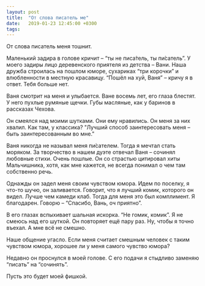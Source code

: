 ```yaml
---
layout: post
title:  "От слова писатель ме"
date:   2019-01-23 12:45:00 +0300
tags:   
---
```


От слова писатель меня тошнит. 

Маленький задира в голове кричит – “ты не писа́тель, ты пи́сатель”. У моего задиры лицо деревенского приятеля из детства – Вани. Наша дружба строилась на пошлом юморе, сухариках “три корочки” и влюбленности в местную красавицу. “Пошёл на хуй, Ваня” – кричу я в ответ. Тебя больше нет. 

<!--excerpt-->

Ваня смотрит на меня и улыбается. Ване восемь лет, его глаза блестят. У него пухлые румяные щечки. Губы масляные, как у баринов в рассказах Чехова. 

Он смеялся над моими шутками. Они ему нравились. Он меня за них хвалил. Как там, у классика? "Лучший способ заинтересовать меня – быть заинтересованным во мне." 

Ваня никогда не называл меня пи́сателем. Тогда я мечтал стать моряком. За творчество в нашем дуэте отвечал Ваня – сочинял любовные стихи. Очень пошлые. Он со страстью цитировал хиты Мальчишника, хотя, как мне кажется, не всегда понимал о чем там собственно речь. 

Однажды он задел меня своим чувством юмора. Идем по поселку, я что-то шучю, он заливается. Говорит, что я лучший комик, которого он видел. Лучше чем камеди клаб. Тогда для меня это был комплимент. Я благодарен. Говорю – “Спасибо, Вань, оч приятно”. 

В его глазах вспыхивает шальная искорка. “Не гомик, комик”. Я не смеюсь над его шуткой. Он повторяет ещё пару раз. Ну, чтобы я точно въехал. А мне всё не смешно. 

Наше общение угасло. Если меня считает смешным человек с таким чувством юмора, хорошее ли у меня самого чувство юмора? 

Недавно он проснулся в моей голове. С его подачи я стыдливо заменяю “писать” на “сочинять”. 

Пусть это будет моей фишкой.

